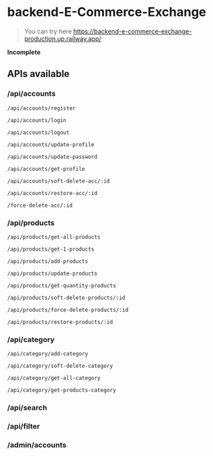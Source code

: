 # backend-E-Commerce-Exchange

> You can try here
https://backend-e-commerce-exchange-production.up.railway.app/

**Incomplete**

## APIs available

### /api/accounts

`/api/accounts/register`

`/api/accounts/login`

`/api/accounts/logout`

`/api/accounts/update-profile`

`/api/accounts/update-password`

`/api/accounts/get-profile`

`/api/accounts/soft-delete-acc/:id`

`/api/accounts/restore-acc/:id`

`/force-delete-acc/:id`

### /api/products

`/api/products/get-all-products`

`/api/products/get-1-products`

`/api/products/add-products`

`/api/products/update-products`

`/api/products/get-quantity-products`

`/api/products/soft-delete-products/:id`

`/api/products/force-delete-products/:id`

`/api/products/restore-products/:id`

### /api/category

`/api/category/add-category`

`/api/category/soft-delete-category`

`/api/category/get-all-category`

`/api/category/get-products-category`

### /api/search
### /api/filter

### /admin/accounts